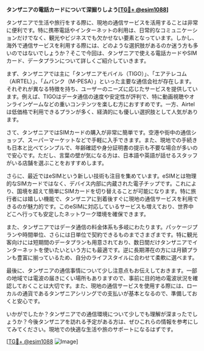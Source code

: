 **タンザニアの電話カードについて深掘りしよう[[TG💪+ @esim1088](https://t.me/s/esim1088)]**

タンザニアで生活や旅行をする際に、現地の通信サービスを活用することは非常に便利です。特に携帯電話やインターネットの利用は、日常的なコミュニケーションだけでなく、観光やビジネスでも欠かせない要素となっています。しかし、海外で通信サービスを利用する際には、どのような選択肢があるのか迷う方も多いのではないでしょうか？そこで今回は、タンザニアで使える電話カードやSIMカード、データプランについて詳しくご紹介していきます。

まず、タンザニアでは主に「タンザニアモバイル（TIGO）」、「エアテレコム（AIRTEL）」、「ムバンク（M-PESA）」といった主要な通信会社が存在します。それぞれが異なる特徴を持ち、ユーザーのニーズに応じたサービスを提供しています。例えば、TIGOはデータ通信の速度や安定性が評判で、特に動画視聴やオンラインゲームなどの重いコンテンツを楽しむ方におすすめです。一方、Airtelは低価格で利用できるプランが多く、経済的にも優しい選択肢として人気があります。

さて、タンザニアではSIMカードの購入が非常に簡単です。空港や街中の通信ショップ、スーパーマーケットなどで手軽に入手できます。また、現地での手続きも日本と比べてシンプルで、年齢確認や身分証明書の提示も不要な場合が多いので安心です。ただし、言葉の壁が気になる方は、日本語や英語が話せるスタッフがいる店舗を選ぶことをおすすめします。

さらに、最近ではeSIMという新しい技術も注目を集めています。eSIMとは物理的なSIMカードではなく、デバイス内部に内蔵された電子チップです。これにより、国境を超えて簡単にSIMカードを切り替えることが可能になります。特に旅行者には嬉しい機能で、タンザニアに到着後すぐに現地の通信サービスを利用できるのが魅力的です。このeSIMに対応しているサービスも増えており、世界中どこへ行っても安定したネットワーク環境を確保できます。

また、タンザニアではデータ通信の料金体系も多岐にわたります。パッケージプランや時間単位、さらには日単位で契約できるものまでさまざまです。特に観光客向けには短期間のデータプランも用意されており、数日間だけタンザニアでインターネットを使いたいという方にも最適です。逆に長期滞在の方には月額プランも豊富に揃っているため、自分のライフスタイルに合わせて柔軟に選べます。

最後に、タンザニアの通信事情について少し注意点もお伝えしておきます。一部の地域では電波の届きにくい場所もありますので、事前に目的地の電波状況を確認しておくことは大切です。また、現地の通信サービスを使用する際には、ローカルの通貨であるタンザニアシリングでの支払いが基本となるので、準備しておくと安心です。

いかがでしたか？タンザニアでの通信環境について少しでも理解が深まったでしょうか？今後タンザニアを訪れる予定がある方は、ぜひこれらの情報を参考にしてみてください。現地での快適な生活や旅のサポートになるはずです。

[[TG💪+ @esim1088](https://t.me/s/esim1088) ![Image](https://i.postimg.cc/Y0z9fWf4/image.png)]